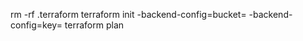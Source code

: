 rm -rf .terraform
terraform init -backend-config=bucket=<BUCKET> -backend-config=key=<PATHINBUCKET>
terraform plan 